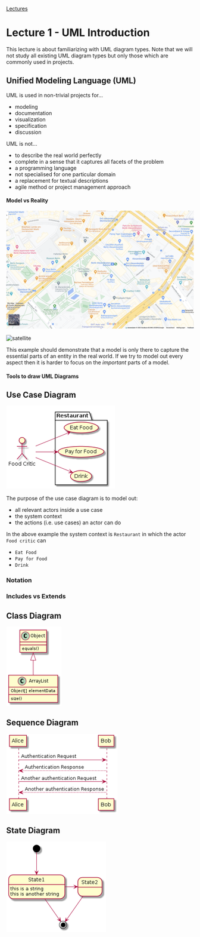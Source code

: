 [Lectures](../../README.md#school-lectures)

# Lecture 1 - UML Introduction

This lecture is about familiarizing with UML diagram types. Note that we will not study 
all existing UML diagram types but only those which are commonly used in projects.

## Unified Modeling Language (UML)

UML is used in non-trivial projects for...

- modeling
- documentation
- visualization
- specification
- discussion

UML is not...

- to describe the real world perfectly
- complete in a sense that it captures all facets of the problem
- a programming language
- not specialised for one particular domain
- a replacement for textual descriptions
- agile method or project management approach

#### Model vs Reality

![map](./../../bin/static/map.png)

![satellite](./../../bin/static/satellite.png)

This example should demonstrate that a model is only there to capture the essential parts of an entity in the real world.
If we try to model out every aspect then it is harder to focus on the _important_ parts of a model.

#### Tools to draw UML Diagrams

## Use Case Diagram

![use_case](../../bin/dist/use_case.png)

The purpose of the use case diagram is to model out:
- all relevant actors inside a use case
- the system context
- the actions (i.e. use cases) an actor can do

In the above example the system context is `Restaurant` in which the actor `Food critic` can
- `Eat Food`
- `Pay for Food`
- `Drink`

### Notation

### Includes vs Extends

## Class Diagram

![use_case](../../bin/dist/class.png)

## Sequence Diagram

![use_case](../../bin/dist/sequence.png)

## State Diagram

![use_case](../../bin/dist/state.png)